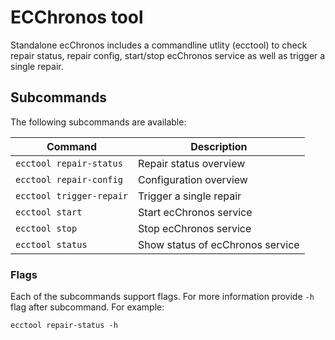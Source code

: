 # ECChronos tool

Standalone ecChronos includes a commandline utlity (ecctool) to check repair status, repair config, start/stop ecChronos service as well as trigger a single repair.

## Subcommands

The following subcommands are available:

| Command                                                             | Description                           |
|---------------------------------------------------------------------|---------------------------------------|
| `ecctool repair-status`                                             | Repair status overview                |
| `ecctool repair-config`                                             | Configuration overview                |
| `ecctool trigger-repair`                                            | Trigger a single repair               |
| `ecctool start`                                                     | Start ecChronos service               |
| `ecctool stop`                                                      | Stop ecChronos service                |
| `ecctool status`                                                    | Show status of ecChronos service      |

### Flags

Each of the subcommands support flags. For more information provide `-h` flag after subcommand.
For example:

```
ecctool repair-status -h
```